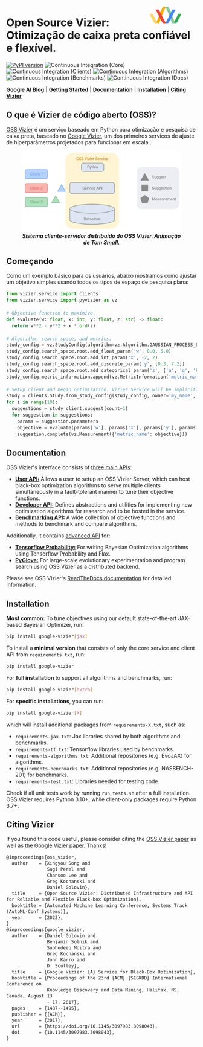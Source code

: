 <figure>
<img src="docs/assets/vizier_logo2.png" width=20% align="right"/>
</figure>

# Open Source Vizier: Otimização de caixa preta confiável e flexível.
[![PyPI version](https://badge.fury.io/py/google-vizier.svg)](https://badge.fury.io/py/google-vizier)
![Continuous Integration (Core)](https://github.com/google/vizier/workflows/pytest_core/badge.svg)
![Continuous Integration (Clients)](https://github.com/google/vizier/workflows/pytest_clients/badge.svg)
![Continuous Integration (Algorithms)](https://github.com/google/vizier/workflows/pytest_algorithms/badge.svg)
![Continuous Integration (Benchmarks)](https://github.com/google/vizier/workflows/pytest_benchmarks/badge.svg)
![Continuous Integration (Docs)](https://github.com/google/vizier/workflows/docs/badge.svg)

  [**Google AI Blog**](https://ai.googleblog.com/2023/02/open-source-vizier-towards-reliable-and.html)
| [**Getting Started**](#getting_started)
| [**Documentation**](#documentation)
| [**Installation**](#installation)
| [**Citing Vizier**](#citing_vizier)

## O que é Vizier de código aberto (OSS)?
[OSS Vizier](https://arxiv.org/abs/2207.13676) é um serviço baseado em Python para otimização e pesquisa de caixa preta, baseado no [Google Vizier](https://dl.acm.org/doi/10.1145/3097983.3098043), um dos primeiros serviços de ajuste de hiperparâmetros projetados para funcionar em escala .
<figure>
<p align="center" width=65%>
<img src="docs/assets/oss_vizier_service.gif"/>
  <br>
  <em><b>Sistema cliente-servidor distribuído do OSS Vizier. Animação de Tom Small.</b></em>
</p>
</figure>

## Começando <a name="getting_started"></a>
Como um exemplo básico para os usuários, abaixo mostramos como ajustar um objetivo simples usando todos os tipos de espaço de pesquisa plana:

```python
from vizier.service import clients
from vizier.service import pyvizier as vz

# Objective function to maximize.
def evaluate(w: float, x: int, y: float, z: str) -> float:
  return w**2 - y**2 + x * ord(z)

# Algorithm, search space, and metrics.
study_config = vz.StudyConfig(algorithm=vz.Algorithm.GAUSSIAN_PROCESS_BANDIT)
study_config.search_space.root.add_float_param('w', 0.0, 5.0)
study_config.search_space.root.add_int_param('x', -2, 2)
study_config.search_space.root.add_discrete_param('y', [0.3, 7.2])
study_config.search_space.root.add_categorical_param('z', ['a', 'g', 'k'])
study_config.metric_information.append(vz.MetricInformation('metric_name', goal=vz.ObjectiveMetricGoal.MAXIMIZE))

# Setup client and begin optimization. Vizier Service will be implicitly created.
study = clients.Study.from_study_config(study_config, owner='my_name', study_id='example')
for i in range(10):
  suggestions = study_client.suggest(count=1)
  for suggestion in suggestions:
    params = suggestion.parameters
    objective = evaluate(params['w'], params['x'], params['y'], params['z'])
    suggestion.complete(vz.Measurement({'metric_name': objective}))
```

## Documentation <a name="documentation"></a>
OSS Vizier's interface consists of [three main APIs](https://oss-vizier.readthedocs.io/en/latest/guides/index.html):

* [**User API:**](https://oss-vizier.readthedocs.io/en/latest/guides/index.html#for-users) Allows a user to setup an OSS Vizier Server, which can host black-box optimization algorithms to serve multiple clients simultaneously in a fault-tolerant manner to tune their objective functions.
* [**Developer API:**](https://oss-vizier.readthedocs.io/en/latest/guides/index.html#for-developers) Defines abstractions and utilities for implementing new optimization algorithms for research and to be hosted in the service.
* [**Benchmarking API:**](https://oss-vizier.readthedocs.io/en/latest/guides/index.html#for-benchmarking) A wide collection of objective functions and methods to benchmark and compare algorithms.

Additionally, it contains [advanced API](https://oss-vizier.readthedocs.io/en/latest/advanced_topics/index.html) for:

* [**Tensorflow Probability:**](https://oss-vizier.readthedocs.io/en/latest/advanced_topics/index.html#tensorflow-probability) For writing Bayesian Optimization algorithms using Tensorflow Probability and Flax.
* [**PyGlove:**](https://oss-vizier.readthedocs.io/en/latest/advanced_topics/index.html#pyglove) For large-scale evolutionary experimentation and program search using OSS Vizier as a distributed backend.

Please see OSS Vizier's [ReadTheDocs documentation](https://oss-vizier.readthedocs.io/) for detailed information.

## Installation <a name="installation"></a>
**Most common:** To tune objectives using our default state-of-the-art JAX-based Bayesian Optimizer, run:

```bash
pip install google-vizier[jax]
```

To install a **minimal version** that consists of only the core service and client API from `requirements.txt`, run:

```bash
pip install google-vizier
```

For **full installation** to support all algorithms and benchmarks, run:

```bash
pip install google-vizier[extra]
```

For **specific installations**, you can run:

```bash
pip install google-vizier[X]
```

which will install additional packages from `requirements-X.txt`, such as:

* `requirements-jax.txt`: Jax libraries shared by both algorithms and benchmarks.
* `requirements-tf.txt`: Tensorflow libraries used by benchmarks.
* `requirements-algorithms.txt`: Additional repositories (e.g. EvoJAX) for algorithms.
* `requirements-benchmarks.txt`: Additional repositories (e.g. NASBENCH-201) for benchmarks.
* `requirements-test.txt`: Libraries needed for testing code.

Check if all unit tests work by running `run_tests.sh` after a full installation. OSS Vizier requires Python 3.10+, while client-only packages require Python 3.7+.

## Citing Vizier <a name="citing_vizier"></a>
If you found this code useful, please consider citing the [OSS Vizier paper](https://arxiv.org/abs/2207.13676) as well as the [Google Vizier paper](https://dl.acm.org/doi/10.1145/3097983.3098043). Thanks!

```
@inproceedings{oss_vizier,
  author    = {Xingyou Song and
               Sagi Perel and
               Chansoo Lee and
               Greg Kochanski and
               Daniel Golovin},
  title     = {Open Source Vizier: Distributed Infrastructure and API for Reliable and Flexible Black-box Optimization},
  booktitle = {Automated Machine Learning Conference, Systems Track (AutoML-Conf Systems)},
  year      = {2022},
}
@inproceedings{google_vizier,
  author    = {Daniel Golovin and
               Benjamin Solnik and
               Subhodeep Moitra and
               Greg Kochanski and
               John Karro and
               D. Sculley},
  title     = {Google Vizier: {A} Service for Black-Box Optimization},
  booktitle = {Proceedings of the 23rd {ACM} {SIGKDD} International Conference on
               Knowledge Discovery and Data Mining, Halifax, NS, Canada, August 13
               - 17, 2017},
  pages     = {1487--1495},
  publisher = {{ACM}},
  year      = {2017},
  url       = {https://doi.org/10.1145/3097983.3098043},
  doi       = {10.1145/3097983.3098043},
}
```
